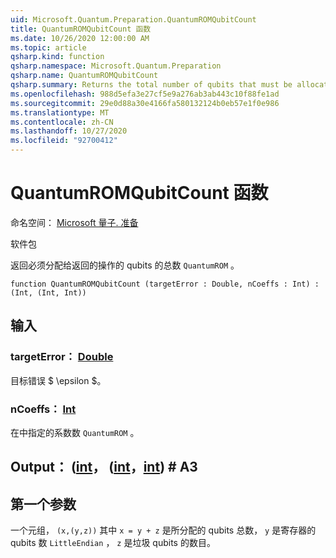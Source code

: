 ```yaml
---
uid: Microsoft.Quantum.Preparation.QuantumROMQubitCount
title: QuantumROMQubitCount 函数
ms.date: 10/26/2020 12:00:00 AM
ms.topic: article
qsharp.kind: function
qsharp.namespace: Microsoft.Quantum.Preparation
qsharp.name: QuantumROMQubitCount
qsharp.summary: Returns the total number of qubits that must be allocated to the operation returned by `QuantumROM`.
ms.openlocfilehash: 988d5efa3e27cf5e9a276ab3ab443c10f88fe1ad
ms.sourcegitcommit: 29e0d88a30e4166fa580132124b0eb57e1f0e986
ms.translationtype: MT
ms.contentlocale: zh-CN
ms.lasthandoff: 10/27/2020
ms.locfileid: "92700412"
---
```

# <a name="quantumromqubitcount-function"></a>QuantumROMQubitCount 函数

命名空间： [Microsoft 量子. 准备](xref:Microsoft.Quantum.Preparation)

软件包 [](https://nuget.org/packages/)


返回必须分配给返回的操作的 qubits 的总数 `QuantumROM` 。

```qsharp
function QuantumROMQubitCount (targetError : Double, nCoeffs : Int) : (Int, (Int, Int))
```


## <a name="input"></a>输入

### <a name="targeterror--double"></a>targetError： [Double](xref:microsoft.quantum.lang-ref.double)

目标错误 $ \epsilon $。


### <a name="ncoeffs--int"></a>nCoeffs： [Int](xref:microsoft.quantum.lang-ref.int)

在中指定的系数数 `QuantumROM` 。



## <a name="output--intintint"></a>Output： ([int](xref:microsoft.quantum.lang-ref.int)， ([int](xref:microsoft.quantum.lang-ref.int)，[int](xref:microsoft.quantum.lang-ref.int)) # A3

## <a name="first-parameter"></a>第一个参数

一个元组， `(x,(y,z))` 其中 `x = y + z` 是所分配的 qubits 总数， `y` 是寄存器的 qubits 数 `LittleEndian` ， `z` 是垃圾 qubits 的数目。